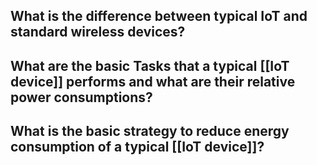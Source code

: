 ## What is the difference between typical IoT and standard wireless devices?
## What are the basic Tasks that a typical [[IoT device]] performs and what are their relative power consumptions?
## What is the basic strategy to reduce energy consumption of a typical [[IoT device]]?